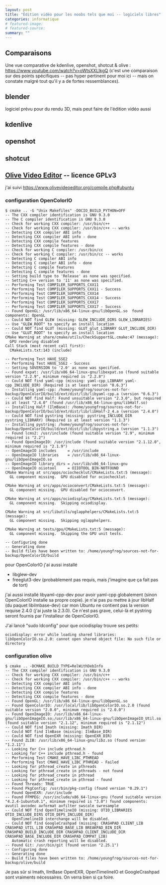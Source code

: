 ```yaml
---
layout: post
title: "Édition vidéo pour les noobs tels que moi -- logiciels libres"
categories: informatique
# featured-image: 
# featured-source: 
summary: ""
---
```

## Comparaisons

Une vue comparative de kdenlive, openshot, shotcut & olive : https://www.youtube.com/watch?v=oWtsXXLIkgQ (c'est une comparaison sur des points spécifiques -- pas hyper pertinent pour moi ici -- mais on constate malgré tout qu'il y a de fortes ressemblances).

## blender

logiciel prévu pour du rendu 3D, mais peut faire de l'édition vidéo aussi

## kdenlive
## openshot
## shotcut

## [Olive Video Editor](https://www.olivevideoeditor.org/) -- licence GPLv3

j'ai suivi <https://www.olivevideoeditor.org/compile.php#ubuntu>

### configuration OpenColorIO

    $ cmake .. -G "Unix Makefiles" -DOCIO_BUILD_PYTHON=OFF
    -- The CXX compiler identification is GNU 9.3.0
    -- The C compiler identification is GNU 9.3.0
    -- Check for working CXX compiler: /usr/bin/c++
    -- Check for working CXX compiler: /usr/bin/c++ -- works
    -- Detecting CXX compiler ABI info
    -- Detecting CXX compiler ABI info - done
    -- Detecting CXX compile features
    -- Detecting CXX compile features - done
    -- Check for working C compiler: /usr/bin/cc
    -- Check for working C compiler: /usr/bin/cc -- works
    -- Detecting C compiler ABI info
    -- Detecting C compiler ABI info - done
    -- Detecting C compile features
    -- Detecting C compile features - done
    -- Setting build type to 'Release' as none was specified.
    -- Setting C++ version to '11' as none was specified.
    -- Performing Test COMPILER_SUPPORTS_CXX11
    -- Performing Test COMPILER_SUPPORTS_CXX11 - Success
    -- Performing Test COMPILER_SUPPORTS_CXX14
    -- Performing Test COMPILER_SUPPORTS_CXX14 - Success
    -- Performing Test COMPILER_SUPPORTS_CXX17
    -- Performing Test COMPILER_SUPPORTS_CXX17 - Success
    -- Found OpenGL: /usr/lib/x86_64-linux-gnu/libOpenGL.so  found components: OpenGL 
    -- Could NOT find GLEW (missing: GLEW_INCLUDE_DIRS GLEW_LIBRARIES) 
    -- Use "GLEW_ROOT" to specify an install location
    -- Could NOT find GLUT (missing: GLUT_glut_LIBRARY GLUT_INCLUDE_DIR) 
    -- Use "GLUT_ROOT" to specify an install location
    CMake Warning at share/cmake/utils/CheckSupportGL.cmake:47 (message):
      GPU rendering disabled
    Call Stack (most recent call first):
      CMakeLists.txt:143 (include)

    -- Performing Test HAVE_SSE2
    -- Performing Test HAVE_SSE2 - Success
    -- Setting SOVERSION to '2.0' as none was specified.
    -- Found expat: /usr/lib/x86_64-linux-gnu/libexpat.so (found suitable version "2.2.9", minimum required is "2.2.8") 
    -- Could NOT find yaml-cpp (missing: yaml-cpp_LIBRARY yaml-cpp_INCLUDE_DIR) (Required is at least version "0.6.3")
    -- Installing yaml-cpp: /home/youngfrog/sources-not-for-backup/OpenColorIO/build/ext/dist/lib/libyaml-cpp.a (version "0.6.3")
    -- Could NOT find Half: Found unsuitable version "2.3.0", but required is at least "2.4.0" (found /usr/lib/x86_64-linux-gnu/libHalf.so)
    -- Installing Half (IlmBase): /home/youngfrog/sources-not-for-backup/OpenColorIO/build/ext/dist/lib/libHalf-2_4.a (version "2.4.0")
    -- Could NOT find pystring (missing: pystring_INCLUDE_DIR pystring_LIBRARY) (Required is at least version "1.1.3")
    -- Installing pystring: /home/youngfrog/sources-not-for-backup/OpenColorIO/build/ext/dist/lib/libpystring.a (version "1.1.3")
    -- Found lcms2: /usr/include (found suitable version "2.9", minimum required is "2.2") 
    -- Found OpenImageIO: /usr/include (found suitable version "2.1.12.0", minimum required is "2.1.9") 
    -- OpenImageIO includes     = /usr/include
    -- OpenImageIO libraries    = /usr/lib/x86_64-linux-gnu/libOpenImageIO.so
    -- OpenImageIO library_dirs = /usr/lib/x86_64-linux-gnu
    -- OpenImageIO oiiotool     = OIIOTOOL_BIN-NOTFOUND
    CMake Warning at src/apps/ociochecklut/CMakeLists.txt:5 (message):
      GL component missing.  GPU disabled for ociochecklut.

    CMake Warning at src/apps/ocioconvert/CMakeLists.txt:5 (message):
      GL component missing.  GPU disabled for ocioconvert.

    CMake Warning at src/apps/ociodisplay/CMakeLists.txt:5 (message):
      GL component missing.  Skipping ociodisplay.

    CMake Warning at src/libutils/oglapphelpers/CMakeLists.txt:5 (message):
      GL component missing.  Skipping oglapphelpers.

    CMake Warning at tests/gpu/CMakeLists.txt:5 (message):
      GL component missing.  Skipping the GPU unit tests.

    -- Configuring done
    -- Generating done
    -- Build files have been written to: /home/youngfrog/sources-not-for-backup/OpenColorIO/build

pour OpenColorIO j'ai aussi installé
- libglew-dev
- freeglut3-dev
(probablement pas requis, mais j'imagine que ça fait pas de tort)

j'ai aussi installé libyaml-cpp-dev pour avoir yaml-cpp globalement (sinon OpenColorIO installe sa propre copie).
je n'ai pas  pu mettre à jour libHalf (du paquet libilmbase-dev) car mon Ubuntu ne contient pas la version requise 2.4.0 (j'ai juste la 2.3.0). 
Ce n'est pas grave, celui-là et pystring seront fournis par l'installeur de OpenColorIO.

J'ai lancé "sudo ldconfig" pour que ociodisplay trouve ses petits:

    ociodisplay: error while loading shared libraries: libOpenColorIO.so.2.0: cannot open shared object file: No such file or directory

### configuration olive

    $ cmake .. -DCMAKE_BUILD_TYPE=RelWithDebInfo 
    -- The CXX compiler identification is GNU 9.3.0
    -- Check for working CXX compiler: /usr/bin/c++
    -- Check for working CXX compiler: /usr/bin/c++ -- works
    -- Detecting CXX compiler ABI info
    -- Detecting CXX compiler ABI info - done
    -- Detecting CXX compile features
    -- Detecting CXX compile features - done
    -- Found OpenGL: /usr/lib/x86_64-linux-gnu/libOpenGL.so   
    -- Found OpenColorIO: /usr/local/lib/libOpenColorIO.so.2.0 (found suitable version "2.0.0", minimum required is "2.0.0") 
    -- Found OpenImageIO: /usr/lib/x86_64-linux-gnu/libOpenImageIO.so;/usr/lib/x86_64-linux-gnu/libOpenImageIO_Util.so (found suitable version "2.1.12", minimum required is "2.1.12") 
    -- Could NOT find Imath (missing: Imath_DIR)
    -- Could NOT find IlmBase (missing: IlmBase_DIR)
    -- Could NOT find OpenEXR (missing: OpenEXR_DIR)
    -- Found ZLIB: /usr/lib/x86_64-linux-gnu/libz.so (found version "1.2.11") 
    -- Looking for C++ include pthread.h
    -- Looking for C++ include pthread.h - found
    -- Performing Test CMAKE_HAVE_LIBC_PTHREAD
    -- Performing Test CMAKE_HAVE_LIBC_PTHREAD - Failed
    -- Looking for pthread_create in pthreads
    -- Looking for pthread_create in pthreads - not found
    -- Looking for pthread_create in pthread
    -- Looking for pthread_create in pthread - found
    -- Found Threads: TRUE  
    -- Found PkgConfig: /usr/bin/pkg-config (found version "0.29.1") 
    -- Found OpenEXR: /usr/include  
    -- Found FFMPEG: /usr/include/x86_64-linux-gnu (found suitable version "4.2.4-1ubuntu0.1", minimum required is "3.0") found components: avutil avcodec avformat avfilter swscale swresample 
    -- Could NOT find OpenTimelineIO (missing: OTIO_LIBRARIES OTIO_INCLUDE_DIRS OTIO_DEPS_INCLUDE_DIR) 
       OpenTimelineIO interchange will be disabled.
    -- Could NOT find GoogleCrashpad (missing: CRASHPAD_CLIENT_LIB CRASHPAD_UTIL_LIB CRASHPAD_BASE_LIB BREAKPAD_BIN_DIR CRASHPAD_BUILD_INCLUDE_DIR CRASHPAD_CLIENT_INCLUDE_DIR CRASHPAD_BASE_INCLUDE_DIR CRASHPAD_COMPAT_LIB) 
       Automatic crash reporting will be disabled.
    -- Found Git: /usr/bin/git (found version "2.25.1") 
    -- Configuring done
    -- Generating done
    -- Build files have been written to: /home/youngfrog/sources-not-for-backup/olive/build

Je pas sûr si Imath, IlmBase OpenEXR, OpenTimelineIO et GoogleCrashpad sont vraiments nécessaires. On verra bien si ça foire.
